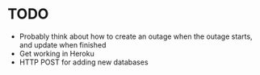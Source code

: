 # TODO

* Probably think about how to create an outage when the outage starts, and update when finished
* Get working in Heroku
* HTTP POST for adding new databases

